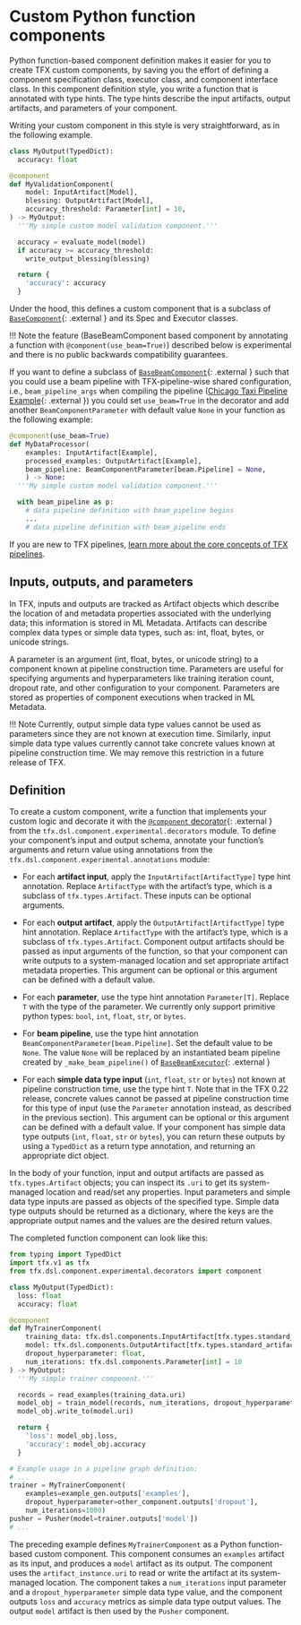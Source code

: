 # Custom Python function components

Python function-based component definition makes it easier for you to create TFX
custom components, by saving you the effort of defining a component
specification class, executor class, and component interface class. In this
component definition style, you write a function that is annotated with type
hints. The type hints describe the input artifacts, output artifacts, and
parameters of your component.

Writing your custom component in this style is very straightforward, as in the
following example.

```python
class MyOutput(TypedDict):
  accuracy: float

@component
def MyValidationComponent(
    model: InputArtifact[Model],
    blessing: OutputArtifact[Model],
    accuracy_threshold: Parameter[int] = 10,
) -> MyOutput:
  '''My simple custom model validation component.'''

  accuracy = evaluate_model(model)
  if accuracy >= accuracy_threshold:
    write_output_blessing(blessing)

  return {
    'accuracy': accuracy
  }
```

Under the hood, this defines a custom component that is a subclass of
[`BaseComponent`](https://github.com/tensorflow/tfx/blob/master/tfx/dsl/components/base/base_component.py){: .external }
and its Spec and Executor classes.

!!! Note
    the feature (BaseBeamComponent based component by annotating a function
    with `@component(use_beam=True)`) described below is experimental and there is
    no public backwards compatibility guarantees.

If you want to define a subclass of
[`BaseBeamComponent`](https://github.com/tensorflow/tfx/blob/master/tfx/dsl/components/base/base_beam_component.py){: .external }
such that you could use a beam pipeline with TFX-pipeline-wise shared
configuration, i.e., `beam_pipeline_args` when compiling the pipeline
([Chicago Taxi Pipeline Example](https://github.com/tensorflow/tfx/blob/master/tfx/examples/chicago_taxi_pipeline/taxi_pipeline_simple.py#L192){: .external })
you could set `use_beam=True` in the decorator and add another
`BeamComponentParameter` with default value `None` in your function as the
following example:

```python
@component(use_beam=True)
def MyDataProcessor(
    examples: InputArtifact[Example],
    processed_examples: OutputArtifact[Example],
    beam_pipeline: BeamComponentParameter[beam.Pipeline] = None,
    ) -> None:
  '''My simple custom model validation component.'''

  with beam_pipeline as p:
    # data pipeline definition with beam_pipeline begins
    ...
    # data pipeline definition with beam_pipeline ends
```

If you are new to TFX pipelines,
[learn more about the core concepts of TFX pipelines](understanding_tfx_pipelines.md).

## Inputs, outputs, and parameters

In TFX, inputs and outputs are tracked as Artifact objects which describe the
location of and metadata properties associated with the underlying data; this
information is stored in ML Metadata. Artifacts can describe complex data types
or simple data types, such as: int, float, bytes, or unicode strings.

A parameter is an argument (int, float, bytes, or unicode string) to a component
known at pipeline construction time. Parameters are useful for specifying
arguments and hyperparameters like training iteration count, dropout rate, and
other configuration to your component. Parameters are stored as properties of
component executions when tracked in ML Metadata.

!!! Note
    Currently, output simple data type values cannot be used as parameters
    since they are not known at execution time. Similarly, input simple data type
    values currently cannot take concrete values known at pipeline construction
    time. We may remove this restriction in a future release of TFX.

## Definition

To create a custom component, write a function that implements your custom logic
and decorate it with the
[`@component` decorator](https://github.com/tensorflow/tfx/blob/master/tfx/dsl/component/experimental/decorators.py){: .external }
from the `tfx.dsl.component.experimental.decorators` module. To define your
component’s input and output schema, annotate your function’s arguments and
return value using annotations from the
`tfx.dsl.component.experimental.annotations` module:

*   For each **artifact input**, apply the `InputArtifact[ArtifactType]` type
    hint annotation. Replace `ArtifactType` with the artifact’s type, which is a
    subclass of `tfx.types.Artifact`. These inputs can be optional arguments.

*   For each **output artifact**, apply the `OutputArtifact[ArtifactType]` type
    hint annotation. Replace `ArtifactType` with the artifact’s type, which is a
    subclass of `tfx.types.Artifact`. Component output artifacts should be
    passed as input arguments of the function, so that your component can write
    outputs to a system-managed location and set appropriate artifact metadata
    properties. This argument can be optional or this argument can be defined
    with a default value.

*   For each **parameter**, use the type hint annotation `Parameter[T]`. Replace
    `T` with the type of the parameter. We currently only support primitive
    python types: `bool`, `int`, `float`, `str`, or `bytes`.

*   For **beam pipeline**, use the type hint annotation
    `BeamComponentParameter[beam.Pipeline]`. Set the default value to be `None`.
    The value `None` will be replaced by an instantiated beam pipeline created
    by `_make_beam_pipeline()` of
    [`BaseBeamExecutor`](https://github.com/tensorflow/tfx/blob/master/tfx/dsl/components/base/base_beam_executor.py){: .external }

*   For each **simple data type input** (`int`, `float`, `str` or `bytes`) not
    known at pipeline construction time, use the type hint `T`. Note that in the
    TFX 0.22 release, concrete values cannot be passed at pipeline construction
    time for this type of input (use the `Parameter` annotation instead, as
    described in the previous section). This argument can be optional or this
    argument can be defined with a default value. If your component has simple
    data type outputs (`int`, `float`, `str` or `bytes`), you can return these
    outputs by using a `TypedDict` as a return type annotation, and returning an
    appropriate dict object.

In the body of your function, input and output artifacts are passed as
`tfx.types.Artifact` objects; you can inspect its `.uri` to get its
system-managed location and read/set any properties. Input parameters and simple
data type inputs are passed as objects of the specified type. Simple data type
outputs should be returned as a dictionary, where the keys are the appropriate
output names and the values are the desired return values.

The completed function component can look like this:

```python
from typing import TypedDict
import tfx.v1 as tfx
from tfx.dsl.component.experimental.decorators import component

class MyOutput(TypedDict):
  loss: float
  accuracy: float

@component
def MyTrainerComponent(
    training_data: tfx.dsl.components.InputArtifact[tfx.types.standard_artifacts.Examples],
    model: tfx.dsl.components.OutputArtifact[tfx.types.standard_artifacts.Model],
    dropout_hyperparameter: float,
    num_iterations: tfx.dsl.components.Parameter[int] = 10
) -> MyOutput:
  '''My simple trainer component.'''

  records = read_examples(training_data.uri)
  model_obj = train_model(records, num_iterations, dropout_hyperparameter)
  model_obj.write_to(model.uri)

  return {
    'loss': model_obj.loss,
    'accuracy': model_obj.accuracy
  }

# Example usage in a pipeline graph definition:
# ...
trainer = MyTrainerComponent(
    examples=example_gen.outputs['examples'],
    dropout_hyperparameter=other_component.outputs['dropout'],
    num_iterations=1000)
pusher = Pusher(model=trainer.outputs['model'])
# ...
```

The preceding example defines `MyTrainerComponent` as a Python function-based
custom component. This component consumes an `examples` artifact as its input,
and produces a `model` artifact as its output. The component uses the
`artifact_instance.uri` to read or write the artifact at its system-managed
location. The component takes a `num_iterations` input parameter and a
`dropout_hyperparameter` simple data type value, and the component outputs
`loss` and `accuracy` metrics as simple data type output values. The output
`model` artifact is then used by the `Pusher` component.
